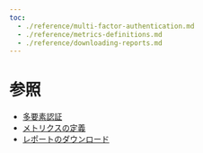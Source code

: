 ```yaml
---
toc:
  - ./reference/multi-factor-authentication.md
  - ./reference/metrics-definitions.md
  - ./reference/downloading-reports.md
---
```

# 参照

- [多要素認証](./reference/multi-factor-authentication.md)
- [メトリクスの定義](./reference/metrics-description.md)
- [レポートのダウンロード](./reference/downloading-reports.md)
